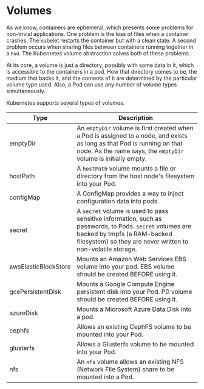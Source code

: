 # Volumes

As we know, containers are ephemeral, which presents some problems for non-trivial applications. One problem is the loss of files when a container crashes. The kubelet restarts the container but with a clean state. A second problem occurs when sharing files between containers running together in a `Pod`. The Kubernetes volume abstraction solves both of these problems.

At its core, a volume is just a directory, possibly with some data in it, which is accessible to the containers in a pod. How that directory comes to be, the medium that backs it, and the contents of it are determined by the particular volume type used. Also, a Pod can use any number of volume types simultaneously. 

Kubernetes supports several types of volumes.

| Type                 | Description                                                  |
| -------------------- | ------------------------------------------------------------ |
| emptyDir             | An `emptyDir` volume is first created when a Pod is assigned to a node, and exists as long as that Pod is running on that node. As the name says, the `emptyDir` volume is initially empty. |
| hostPath             | A `hostPath` volume mounts a file or directory from the host node's filesystem into your Pod. |
| configMap            | A ConfigMap provides a way to inject configuration data into pods. |
| secret               | A `secret` volume is used to pass sensitive information, such as passwords, to Pods. `secret` volumes are backed by tmpfs (a RAM-backed filesystem) so they are never written to non-volatile storage. |
| awsElasticBlockStore | Mounts an Amazon Web Services EBS volume into your pod. EBS volume should be created BEFORE using it. |
| gcePersistentDisk    | Mounts a Google Compute Engine persistent disk into your Pod. PD volume should be created BEFORE using it. |
| azureDisk            | Mounts a Microsoft Azure Data Disk into a pod.               |
| cephfs               | Allows an existing CephFS volume to be mounted into your Pod. |
| glusterfs            | Allows a Glusterfs volume to be mounted into your Pod.       |
| nfs                  | An `nfs` volume allows an existing NFS (Network File System) share to be mounted into a Pod. |


